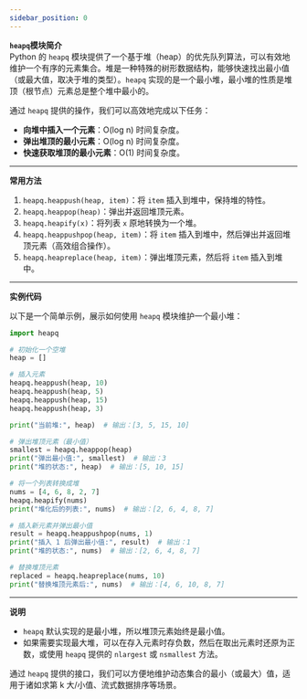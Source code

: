 ```yaml
---
sidebar_position: 0
---
```


**`heapq`模块简介**  
Python 的 `heapq` 模块提供了一个基于堆（heap）的优先队列算法，可以有效地维护一个有序的元素集合。堆是一种特殊的树形数据结构，能够快速找出最小值（或最大值，取决于堆的类型）。`heapq` 实现的是一个最小堆，最小堆的性质是堆顶（根节点）元素总是整个堆中最小的。

通过 `heapq` 提供的操作，我们可以高效地完成以下任务：
- **向堆中插入一个元素**：O(log n) 时间复杂度。
- **弹出堆顶的最小元素**：O(log n) 时间复杂度。
- **快速获取堆顶的最小元素**：O(1) 时间复杂度。

---

**常用方法**
1. `heapq.heappush(heap, item)`：将 `item` 插入到堆中，保持堆的特性。
2. `heapq.heappop(heap)`：弹出并返回堆顶元素。
3. `heapq.heapify(x)`：将列表 `x` 原地转换为一个堆。
4. `heapq.heappushpop(heap, item)`：将 `item` 插入到堆中，然后弹出并返回堆顶元素（高效组合操作）。
5. `heapq.heapreplace(heap, item)`：弹出堆顶元素，然后将 `item` 插入到堆中。

---

**实例代码**

以下是一个简单示例，展示如何使用 `heapq` 模块维护一个最小堆：

```python
import heapq

# 初始化一个空堆
heap = []

# 插入元素
heapq.heappush(heap, 10)
heapq.heappush(heap, 5)
heapq.heappush(heap, 15)
heapq.heappush(heap, 3)

print("当前堆:", heap)  # 输出：[3, 5, 15, 10]

# 弹出堆顶元素（最小值）
smallest = heapq.heappop(heap)
print("弹出最小值:", smallest)  # 输出：3
print("堆的状态:", heap)  # 输出：[5, 10, 15]

# 将一个列表转换成堆
nums = [4, 6, 8, 2, 7]
heapq.heapify(nums)
print("堆化后的列表:", nums)  # 输出：[2, 6, 4, 8, 7]

# 插入新元素并弹出最小值
result = heapq.heappushpop(nums, 1)
print("插入 1 后弹出最小值:", result)  # 输出：1
print("堆的状态:", nums)  # 输出：[2, 6, 4, 8, 7]

# 替换堆顶元素
replaced = heapq.heapreplace(nums, 10)
print("替换堆顶元素后:", nums)  # 输出：[4, 6, 10, 8, 7]
```

---

**说明**
- `heapq` 默认实现的是最小堆，所以堆顶元素始终是最小值。
- 如果需要实现最大堆，可以在存入元素时存负数，然后在取出元素时还原为正数，或使用 `heapq` 提供的 `nlargest` 或 `nsmallest` 方法。

通过 `heapq` 提供的接口，我们可以方便地维护动态集合的最小（或最大）值，适用于诸如求第 k 大/小值、流式数据排序等场景。